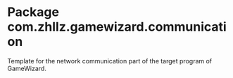 Package com.zhllz.gamewizard.communication
==========================================

Template for the network communication part of the target program of GameWizard.
